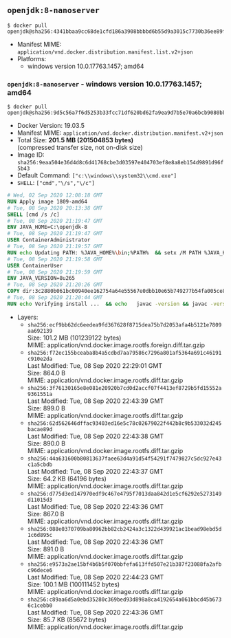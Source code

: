 ## `openjdk:8-nanoserver`

```console
$ docker pull openjdk@sha256:4341bbaa9cc68de1cfd186a3908bbbbd6b55d9a3015c7730b36ee89f66eaf1ee
```

-	Manifest MIME: `application/vnd.docker.distribution.manifest.list.v2+json`
-	Platforms:
	-	windows version 10.0.17763.1457; amd64

### `openjdk:8-nanoserver` - windows version 10.0.17763.1457; amd64

```console
$ docker pull openjdk@sha256:9d5c56a7f6d5253b33fcc71df620bd62fa9ea9d7b5e70a6bcb9080bbffc44d76
```

-	Docker Version: 19.03.5
-	Manifest MIME: `application/vnd.docker.distribution.manifest.v2+json`
-	Total Size: **201.5 MB (201504853 bytes)**  
	(compressed transfer size, not on-disk size)
-	Image ID: `sha256:9eaa504e36d4d8c6d41768cbe3d03597e404703ef8e8a8eb154d9891d96f5b43`
-	Default Command: `["c:\\windows\\system32\\cmd.exe"]`
-	`SHELL`: `["cmd","\/s","\/c"]`

```dockerfile
# Wed, 02 Sep 2020 12:08:18 GMT
RUN Apply image 1809-amd64
# Tue, 08 Sep 2020 20:13:38 GMT
SHELL [cmd /s /c]
# Tue, 08 Sep 2020 21:19:47 GMT
ENV JAVA_HOME=C:\openjdk-8
# Tue, 08 Sep 2020 21:19:47 GMT
USER ContainerAdministrator
# Tue, 08 Sep 2020 21:19:57 GMT
RUN echo Updating PATH: %JAVA_HOME%\bin;%PATH% 	&& setx /M PATH %JAVA_HOME%\bin;%PATH%
# Tue, 08 Sep 2020 21:19:58 GMT
USER ContainerUser
# Tue, 08 Sep 2020 21:19:59 GMT
ENV JAVA_VERSION=8u265
# Tue, 08 Sep 2020 21:20:26 GMT
COPY dir:3c2880b061bc00940ee162754a64e55567e0dbb10e65b749277b54fa005ce8de in C:\openjdk-8 
# Tue, 08 Sep 2020 21:20:44 GMT
RUN echo Verifying install ... 	&& echo   javac -version && javac -version 	&& echo   java -version && java -version
```

-	Layers:
	-	`sha256:ecf9bb62dc6eedea9fd367628f8715dea75b7d2053afa4b5121e7809aa692139`  
		Size: 101.2 MB (101239122 bytes)  
		MIME: application/vnd.docker.image.rootfs.foreign.diff.tar.gzip
	-	`sha256:f72ec155bceaba8b4a5cdbd7aa79586c7296a801af5364a691c46191c910e2da`  
		Last Modified: Tue, 08 Sep 2020 22:29:01 GMT  
		Size: 864.0 B  
		MIME: application/vnd.docker.image.rootfs.diff.tar.gzip
	-	`sha256:3f76130165e8e081e20920b7cd0d2accf07f4413ef8729b5fd15552a9361551a`  
		Last Modified: Tue, 08 Sep 2020 22:43:39 GMT  
		Size: 899.0 B  
		MIME: application/vnd.docker.image.rootfs.diff.tar.gzip
	-	`sha256:62d562646dffac93403ed16e5c78c02679022f442b8c9b533032d245bacae89d`  
		Last Modified: Tue, 08 Sep 2020 22:43:38 GMT  
		Size: 890.0 B  
		MIME: application/vnd.docker.image.rootfs.diff.tar.gzip
	-	`sha256:44a631600b80813637faee63d4a91d54f54291f7479827c5dc927e43c1a5cbdb`  
		Last Modified: Tue, 08 Sep 2020 22:43:37 GMT  
		Size: 64.2 KB (64196 bytes)  
		MIME: application/vnd.docker.image.rootfs.diff.tar.gzip
	-	`sha256:d775d3ed147970edf9c467e4795f7013daa842d1e5cf6292e5273149d11015d3`  
		Last Modified: Tue, 08 Sep 2020 22:43:36 GMT  
		Size: 867.0 B  
		MIME: application/vnd.docker.image.rootfs.diff.tar.gzip
	-	`sha256:088e0370709ba80962bb82cb2424a3c1322d439921ac1bead98ebd5d1c6d895c`  
		Last Modified: Tue, 08 Sep 2020 22:43:36 GMT  
		Size: 891.0 B  
		MIME: application/vnd.docker.image.rootfs.diff.tar.gzip
	-	`sha256:e9573a2ae15bf4b6b5f070bbfefa613ffd507e21b387f23088fa2afbc96dece6`  
		Last Modified: Tue, 08 Sep 2020 22:44:23 GMT  
		Size: 100.1 MB (100111452 bytes)  
		MIME: application/vnd.docker.image.rootfs.diff.tar.gzip
	-	`sha256:c89aa6d5a0ebd35280c369bed93d898a8ca4192654a061bbcd45b6736c1cebb0`  
		Last Modified: Tue, 08 Sep 2020 22:43:36 GMT  
		Size: 85.7 KB (85672 bytes)  
		MIME: application/vnd.docker.image.rootfs.diff.tar.gzip
